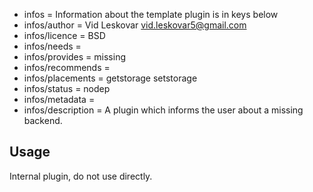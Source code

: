 - infos = Information about the template plugin is in keys below
- infos/author = Vid Leskovar <vid.leskovar5@gmail.com>
- infos/licence = BSD
- infos/needs =
- infos/provides = missing
- infos/recommends =
- infos/placements = getstorage setstorage
- infos/status = nodep
- infos/metadata =
- infos/description = A plugin which informs the user about a missing backend.

<!-- TODO [new_backend]: Use this to let kdbOpen run when a plugin is missing -->

## Usage

Internal plugin, do not use directly.
